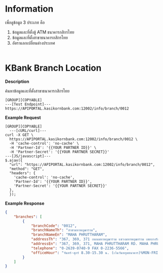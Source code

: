﻿# **Information**

เพื่อดูข้อมูล 3 ประเภท คือ

1. ข้อมูลและที่ตั้งตู้ ATM ธนาคารกสิกรไทย
2. ข้อมูลและที่ตั้งสาขาธนาคารกสิกรไทย
3. อัตราแลกเปลี่ยนต่างประเทศ
   <br />
   <br />

# KBank Branch Location

**Description**

ค้นหาข้อมูลและที่ตั้งสาขาธนาคารกสิกรไทย

```
[GROUP][COPYABLE]
---[Test Endpoint]---
https://APIPORTAL.kasikornbank.com:12002/info/branch/0012
```

**Example Request**

```
[GROUP][COPYABLE]
  ---[cURL/curl]---
curl -X GET \
  https://APIPORTAL.kasikornbank.com:12002/info/branch/0012 \
  -H 'cache-control': 'no-cache' \
  -H 'Partner-Id': '{{YOUR PARTNER ID}}' \
  -H 'Partner-Secret': '{{YOUR PARTNER SECRET}}'
---[JS/javascript]---
$.ajax({
  "url": "https://APIPORTAL.kasikornbank.com:12002/info/branch/0012",
  "method": "GET",
  "headers": {
    'cache-control': 'no-cache',
    'Partner-Id': '{{YOUR PARTNER ID}}',
    'Partner-Secret': '{{YOUR PARTNER SECRET}}'
  },
  });
```

**Example Response**

```json
{
    "branches": [
        {
            "branchCode": "0012",
            "branchNameTh": "สาขามหาพฤฒาราม",
            "branchNameEn": "MAHA PHRUTTHARAM",
            "addressTh": "367, 369, 371 ถนนมหาพฤฒาราม แขวงมหาพฤฒาราม เขตบางรัก กรุงเทพมหานคร 10500",
            "addressEn": "367, 369, 371, MAHA PHRUTTHARAM RD. MAHA PHRUTTHARAM BANG RAK BANGKOK 10500",
            "telephone": "0-2639-0740-9 FAX 0-2236-5566",
            "officeHour": "จันทร์-ศุกร์ 8.30-15.30 น. (เว้นวันหยุดธนาคาร)%MON-FRI 08.30-15.30 HRS (EXCEPT BANK HOLIDAYS)"
        }
    ]
}
```

